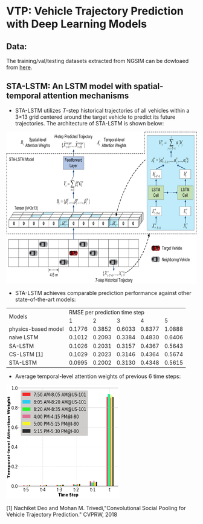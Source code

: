 # VTP: Vehicle Trajectory Prediction with Deep Learning Models

## Data:
The training/val/testing datasets extracted from NGSIM can be dowloaed from [here](https://drive.google.com/open?id=1dFMpX8HeCradMaCh4h0bD60h8k3M65Fw).

## STA-LSTM: An LSTM model with spatial-temporal attention mechanisms
- STA-LSTM utilizes *T*-step historical trajectories of all vehicles within a 3×13 grid centered around the target vehicle to predict its future trajectories. The architecture of STA-LSTM is shown below:

<p float="centered">
  <img src="images/sta-lstm.png" width="750" height="400" />
</p>

- STA-LSTM achieves comparable prediction performance against other state-of-the-art models:


<table>
<tr>
<td rowspan=2>Models <td colspan=5>RMSE per prediction time step
<tr>
<td colspan=1>1 <td colspan=1>2<td colspan=1>3 <td colspan=1>4 <td colspan=1>5
<tr>
<td colspan=1>physics-based model <td colspan=1>0.1776 <td colspan=1>0.3852 <td colspan=1>0.6033 <td colspan=1>0.8377 <td colspan=1>1.0888
<tr>
<td colspan=1>naive LSTM <td colspan=1>0.1012 <td colspan=1>0.2093 <td colspan=1>0.3384 <td colspan=1>0.4830 <td colspan=1>0.6406
<tr>
<td colspan=1>SA-LSTM <td colspan=1>0.1026 <td colspan=1>0.2031 <td colspan=1>0.3157 <td colspan=1>0.4367 <td colspan=1>0.5643
<tr>
<td colspan=1>CS-LSTM [1] <td colspan=1>0.1029 <td colspan=1>0.2023 <td colspan=1>0.3146 <td colspan=1>0.4364 <td colspan=1>0.5674
<tr>
<td colspan=1>STA-LSTM <td colspan=1>0.0995 <td colspan=1>0.2002 <td colspan=1>0.3130 <td colspan=1>0.4348 <td colspan=1>0.5615

</table>


- Average temporal-level attention weights of previous 6 time steps:

<p float="centered">
  <img src="images/temporal-weights.png" width="300" height="300" />
</p>

[1] Nachiket Deo and Mohan M. Trivedi,"Convolutional Social Pooling for Vehicle Trajectory Prediction." CVPRW, 2018




